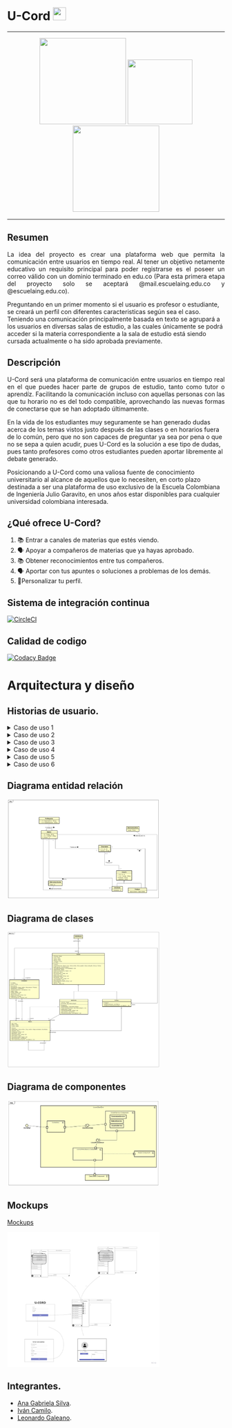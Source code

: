 <h1>U-Cord <img width="30" height="30" src="https://image.flaticon.com/icons/png/512/2232/2232688.png"></h1>

***
<div align="center">
   <img width="200" height="200" src="https://image.flaticon.com/icons/png/512/2620/2620993.png">
   <img width="150" height="150" src="https://image.flaticon.com/icons/png/512/892/892662.png">
   <img width="200" height="200" src="https://image.flaticon.com/icons/png/512/1043/1043701.png">
</div>

***
<div>
   <h2> Resumen</h2>
<p align="justify"> La idea del proyecto es crear una plataforma web que permita la comunicación entre usuarios en tiempo real.
Al tener un objetivo netamente educativo un requisito principal para poder registrarse es el poseer un correo válido con un dominio terminado en edu.co (Para esta primera etapa del proyecto solo se aceptará @mail.escuelaing.edu.co y @escuelaing.edu.co).

Preguntando en un primer momento si el usuario es profesor o estudiante, se creará un perfil con diferentes caracteristicas según sea el caso. Teniendo una comunicación principalmente basada en texto se agrupará a los usuarios en diversas salas de estudio, a las cuales únicamente se podrá acceder si la materia correspondiente a la sala de estudio está siendo cursada actualmente o ha sido aprobada previamente.
</p>

   <h2>Descripción</h2>
<p align="justify"> U-Cord será una plataforma de comunicación entre usuarios en tiempo real en el que puedes hacer parte de grupos de estudio, tanto como tutor o aprendíz.
Facilitando la comunicación incluso con aquellas personas con las que tu horario no es del todo compatible, aprovechando las nuevas formas de conectarse que se han adoptado últimamente.

En la vida de los estudiantes muy seguramente se han generado dudas acerca de los temas vistos justo después de las clases o en horarios fuera de lo común, pero que no son capaces de preguntar ya sea por pena o que no se sepa a quien acudir, pues U-Cord es la solución a ese tipo de dudas, pues tanto profesores como otros estudiantes pueden aportar libremente al debate generado.

Posicionando a U-Cord como una valiosa fuente de conocimiento universitario al alcance de aquellos que lo necesiten, en corto plazo destinada a ser una plataforma de uso exclusivo de la Escuela Colombiana de Ingeniería Julio Garavito, en unos años estar disponibles para cualquier universidad colombiana interesada.
</p>


<h2> ¿Qué ofrece U-Cord? </h2>

1. 📚 Entrar a canales de materias que estés viendo.
2. 🗣 Apoyar a compañeros de materias que ya hayas aprobado.
3. 📚 Obtener reconocimientos entre tus compañeros.
4. 🗣 Aportar con tus apuntes o soluciones a problemas de los demás.
5. 🎉Personalizar tu perfil.

<h2>Sistema de integración continua</h2>

[![CircleCI](https://circleci.com/gh/LaEsquinaDeLaMesaRedonda/U-Cord/tree/main.svg?style=svg)](https://circleci.com/gh/LaEsquinaDeLaMesaRedonda/U-Cord/tree/main)

<h2>Calidad de codigo</h2>

[![Codacy Badge](https://app.codacy.com/project/badge/Grade/3794beef2b934b40a332481535937027)](https://www.codacy.com/gh/LaEsquinaDeLaMesaRedonda/U-Cord/dashboard?utm_source=github.com&amp;utm_medium=referral&amp;utm_content=LaEsquinaDeLaMesaRedonda/U-Cord&amp;utm_campaign=Badge_Grade)

# Arquitectura y diseño

<h2>Historias de usuario.</h2>

<details>
  <summary>Caso de uso 1</summary>
  
<!--START_SECTION:-->
```
COMO usuario 
QUIERO registrarme en U-Cord 
PARA PODER hacer parte de un entorno de aprendizaje en tiempo real.
```

### Requisitos
* El correo a registar debe ser un correo valido
* Para la creación de un password en el SIGN IN debe de tener 5 caracteres como mínimo.

<!--END_SECTION:-->

</details>

<details>
  <summary>Caso de uso 2</summary>
  
<!--START_SECTION:-->
```
COMO usuario 
QUIERO inicar sesión en U-Cord 
PARA PODER aportar o recibir conocimiento de las diferentes materias de mi carrera.
```
<!--END_SECTION:-->

</details>

<details>
  <summary>Caso de uso 3</summary>
  
<!--START_SECTION:-->
```
COMO usuario 
QUIERO personalizar mi perfil 
PARA PODER diferenciarme de los demás.
```
<!--END_SECTION:-->

</details>

<details>
  <summary>Caso de uso 4</summary>
  
<!--START_SECTION:-->
```
COMO administrador 
QUIERO crear salas de estudio 
PARA PODER reunir estudiantes.
```
<!--END_SECTION:-->

</details>

<details>
  <summary>Caso de uso 5</summary>
  
<!--START_SECTION:-->
```
COMO estudiante QUIERO 
consultar y acceder mis salas de estudio 
PARA PODER ayudar o ser ayudado.
```
<!--END_SECTION:-->

</details>

<details>
  <summary>Caso de uso 6</summary>
  
<!--START_SECTION:-->
```
COMO profesor 
QUIERO ser parte de las salas de estudio de las materias que dicto 
PARA PODER conocer las inquietudes de mis estudiantes.
```
<!--END_SECTION:-->

</details>
</div>

## Diagrama entidad relación

<img src="https://github.com/LaEsquinaDeLaMesaRedonda/U-Cord/blob/main/img/DiagramaEntidadesExtendido.jpg" width="70%"> 

## Diagrama de clases

<img src="https://github.com/LaEsquinaDeLaMesaRedonda/U-Cord/blob/main/img/DiagramaDeClases.jpg" width="70%"> 

## Diagrama de componentes

<img src="https://github.com/LaEsquinaDeLaMesaRedonda/U-Cord/blob/main/img/DiagramaDeComponentes.jpg" width="70%"> 

## Mockups

[Mockups](https://miro.com/app/board/o9J_lwdzg9k=/)

<img src="https://github.com/LaEsquinaDeLaMesaRedonda/U-Cord/blob/main/img/U-Cord.jpg" width="70%"> 

## Integrantes.

- [Ana Gabriela Silva](https://github.com/gabrielaasilva).
- [Iván Camilo](https://github.com/Rincon10).
- [Leonardo Galeano](https://github.com/Ersocaut).

